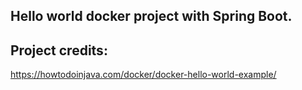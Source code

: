## Hello world docker project with Spring Boot.

## Project credits:
https://howtodoinjava.com/docker/docker-hello-world-example/
